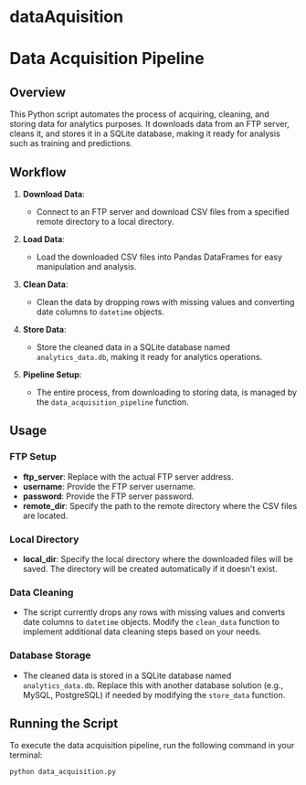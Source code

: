 # dataAquisition
# Data Acquisition Pipeline

## Overview

This Python script automates the process of acquiring, cleaning, and storing data for analytics purposes. It downloads data from an FTP server, cleans it, and stores it in a SQLite database, making it ready for analysis such as training and predictions.

## Workflow

1. **Download Data**:
   - Connect to an FTP server and download CSV files from a specified remote directory to a local directory.

2. **Load Data**:
   - Load the downloaded CSV files into Pandas DataFrames for easy manipulation and analysis.

3. **Clean Data**:
   - Clean the data by dropping rows with missing values and converting date columns to `datetime` objects.

4. **Store Data**:
   - Store the cleaned data in a SQLite database named `analytics_data.db`, making it ready for analytics operations.

5. **Pipeline Setup**:
   - The entire process, from downloading to storing data, is managed by the `data_acquisition_pipeline` function.

## Usage

### FTP Setup
- **ftp_server**: Replace with the actual FTP server address.
- **username**: Provide the FTP server username.
- **password**: Provide the FTP server password.
- **remote_dir**: Specify the path to the remote directory where the CSV files are located.

### Local Directory
- **local_dir**: Specify the local directory where the downloaded files will be saved. The directory will be created automatically if it doesn't exist.

### Data Cleaning
- The script currently drops any rows with missing values and converts date columns to `datetime` objects. Modify the `clean_data` function to implement additional data cleaning steps based on your needs.

### Database Storage
- The cleaned data is stored in a SQLite database named `analytics_data.db`. Replace this with another database solution (e.g., MySQL, PostgreSQL) if needed by modifying the `store_data` function.

## Running the Script

To execute the data acquisition pipeline, run the following command in your terminal:

```bash
python data_acquisition.py
